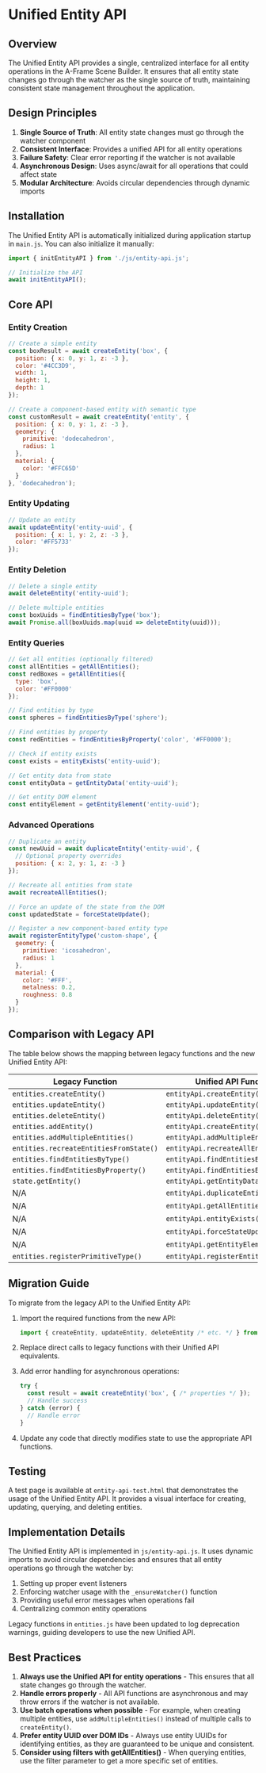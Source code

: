 # Unified Entity API

## Overview

The Unified Entity API provides a single, centralized interface for all entity operations in the A-Frame Scene Builder. It ensures that all entity state changes go through the watcher as the single source of truth, maintaining consistent state management throughout the application.

## Design Principles

1. **Single Source of Truth**: All entity state changes must go through the watcher component
2. **Consistent Interface**: Provides a unified API for all entity operations
3. **Failure Safety**: Clear error reporting if the watcher is not available
4. **Asynchronous Design**: Uses async/await for all operations that could affect state
5. **Modular Architecture**: Avoids circular dependencies through dynamic imports

## Installation

The Unified Entity API is automatically initialized during application startup in `main.js`. You can also initialize it manually:

```javascript
import { initEntityAPI } from './js/entity-api.js';

// Initialize the API
await initEntityAPI();
```

## Core API

### Entity Creation

```javascript
// Create a simple entity
const boxResult = await createEntity('box', {
  position: { x: 0, y: 1, z: -3 },
  color: '#4CC3D9',
  width: 1,
  height: 1,
  depth: 1
});

// Create a component-based entity with semantic type
const customResult = await createEntity('entity', {
  position: { x: 0, y: 1, z: -3 },
  geometry: {
    primitive: 'dodecahedron',
    radius: 1
  },
  material: {
    color: '#FFC65D'
  }
}, 'dodecahedron');
```

### Entity Updating

```javascript
// Update an entity
await updateEntity('entity-uuid', {
  position: { x: 1, y: 2, z: -3 },
  color: '#FF5733'
});
```

### Entity Deletion

```javascript
// Delete a single entity
await deleteEntity('entity-uuid');

// Delete multiple entities
const boxUuids = findEntitiesByType('box');
await Promise.all(boxUuids.map(uuid => deleteEntity(uuid)));
```

### Entity Queries

```javascript
// Get all entities (optionally filtered)
const allEntities = getAllEntities();
const redBoxes = getAllEntities({
  type: 'box',
  color: '#FF0000'
});

// Find entities by type
const spheres = findEntitiesByType('sphere');

// Find entities by property
const redEntities = findEntitiesByProperty('color', '#FF0000');

// Check if entity exists
const exists = entityExists('entity-uuid');

// Get entity data from state
const entityData = getEntityData('entity-uuid');

// Get entity DOM element
const entityElement = getEntityElement('entity-uuid');
```

### Advanced Operations

```javascript
// Duplicate an entity
const newUuid = await duplicateEntity('entity-uuid', {
  // Optional property overrides
  position: { x: 2, y: 1, z: -3 }
});

// Recreate all entities from state
await recreateAllEntities();

// Force an update of the state from the DOM
const updatedState = forceStateUpdate();

// Register a new component-based entity type
await registerEntityType('custom-shape', {
  geometry: {
    primitive: 'icosahedron',
    radius: 1
  },
  material: {
    color: '#FFF',
    metalness: 0.2,
    roughness: 0.8
  }
});
```

## Comparison with Legacy API

The table below shows the mapping between legacy functions and the new Unified Entity API:

| Legacy Function | Unified API Function |
|----------------|---------------------|
| `entities.createEntity()` | `entityApi.createEntity()` |
| `entities.updateEntity()` | `entityApi.updateEntity()` |
| `entities.deleteEntity()` | `entityApi.deleteEntity()` |
| `entities.addEntity()` | `entityApi.createEntity()` |
| `entities.addMultipleEntities()` | `entityApi.addMultipleEntities()` |
| `entities.recreateEntitiesFromState()` | `entityApi.recreateAllEntities()` |
| `entities.findEntitiesByType()` | `entityApi.findEntitiesByType()` |
| `entities.findEntitiesByProperty()` | `entityApi.findEntitiesByProperty()` |
| `state.getEntity()` | `entityApi.getEntityData()` |
| N/A | `entityApi.duplicateEntity()` |
| N/A | `entityApi.getAllEntities()` |
| N/A | `entityApi.entityExists()` |
| N/A | `entityApi.forceStateUpdate()` |
| N/A | `entityApi.getEntityElement()` |
| `entities.registerPrimitiveType()` | `entityApi.registerEntityType()` |

## Migration Guide

To migrate from the legacy API to the Unified Entity API:

1. Import the required functions from the new API:
   ```javascript
   import { createEntity, updateEntity, deleteEntity /* etc. */ } from './js/entity-api.js';
   ```

2. Replace direct calls to legacy functions with their Unified API equivalents.

3. Add error handling for asynchronous operations:
   ```javascript
   try {
     const result = await createEntity('box', { /* properties */ });
     // Handle success
   } catch (error) {
     // Handle error
   }
   ```

4. Update any code that directly modifies state to use the appropriate API functions.

## Testing

A test page is available at `entity-api-test.html` that demonstrates the usage of the Unified Entity API. It provides a visual interface for creating, updating, querying, and deleting entities.

## Implementation Details

The Unified Entity API is implemented in `js/entity-api.js`. It uses dynamic imports to avoid circular dependencies and ensures that all entity operations go through the watcher by:

1. Setting up proper event listeners
2. Enforcing watcher usage with the `_ensureWatcher()` function
3. Providing useful error messages when operations fail
4. Centralizing common entity operations

Legacy functions in `entities.js` have been updated to log deprecation warnings, guiding developers to use the new Unified API.

## Best Practices

1. **Always use the Unified API for entity operations** - This ensures that all state changes go through the watcher.
2. **Handle errors properly** - All API functions are asynchronous and may throw errors if the watcher is not available.
3. **Use batch operations when possible** - For example, when creating multiple entities, use `addMultipleEntities()` instead of multiple calls to `createEntity()`.
4. **Prefer entity UUID over DOM IDs** - Always use entity UUIDs for identifying entities, as they are guaranteed to be unique and consistent.
5. **Consider using filters with getAllEntities()** - When querying entities, use the filter parameter to get a more specific set of entities. 